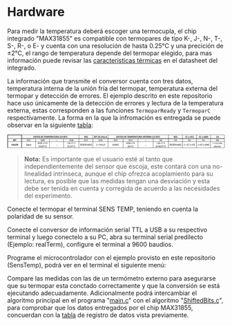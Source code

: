 # Hardware

Para medir la temperatura deberá escoger una termocupla, el chip integrado "MAX31855" es compatible con termopares de tipo K-, J-, N-, T-, S-, R-, o E- y cuenta con una resolución de hasta 0.25°C y una precición de &plusmn;2°C, el rango de temperatura depende del termopar elegido, para mas información puede revisar las [caracteristicas térmicas](https://www.analog.com/media/en/technical-documentation/data-sheets/max31855.pdf#MAX31855%20DS.indd%3AAnchor%3A9803) en el datasheet del integrado.

La información que transmite el conversor cuenta con tres datos, temperatura interna de la unión fría del termopar, temperatura externa del termopar y detección de errores. El ejemplo descrito en este repositorio hace uso únicamente de la detección de errores y lectura de la temperatura externa, estas corresponden a las funciones ``TermoparReady`` y ``TermoparC`` respectivamente. La forma en la que la infromación es entregada se puede observar en la siguiente [tabla](https://www.analog.com/media/en/technical-documentation/data-sheets/max31855.pdf#MAX31855%20DS.indd%3AAnchor%2021%3A9811):

![](https://github.com/CXBRexDevs/Codigos-ejemplo-CXB/blob/main/images/TablaMAXDatos.png?raw=true)

> **Nota:** Es importante que el usuario esté al tanto que independientemente del sensor que escoja, este contará con una no-linealidad intrinseca, aunque el chip ofrezca acoplamiento para su lectura, es posible que las medidas tengan una desviación y esta debe ser tenida en cuenta y corregida de acuerdo a las necesidades del experimento.

Conecte el termopar el terminal SENS TEMP, teniendo en cuenta la polaridad de su sensor.



Conecte el conversor de información serial TTL a USB a su respectivo terminal y luego conectelo a su PC, abra su terminal serial predilecto (Ejemplo: realTerm), configure el terminal a 9600 baudios.



Programe el microcontrolador con el ejemplo provisto en este repositorio (SensTemp), podrá ver en el terminal el siguiente menú:



Compare las medidas con las de un termómetro externo para asegurarse que su termopar esta conctado correctamente y que la conversión se está ejecutando adecuadamente. Adicionalmente podrá intercambiar el algoritmo principal en el programa "[main.c](https://github.com/CXBRexDevs/Codigos-ejemplo-CXB/blob/main/SensTemp/firmware/src/main.c)" con el algoritmo "[ShiftedBits.c](https://github.com/CXBRexDevs/Codigos-ejemplo-CXB/blob/main/SensTemp/firmware/ShiftedBits.c)", para comprobar que los datos entregados por el chip MAX31855, concuerdan con la [tabla](https://www.analog.com/media/en/technical-documentation/data-sheets/max31855.pdf#MAX31855%20DS.indd%3AAnchor%2021%3A9811) de registro de datos vista previamente. 
